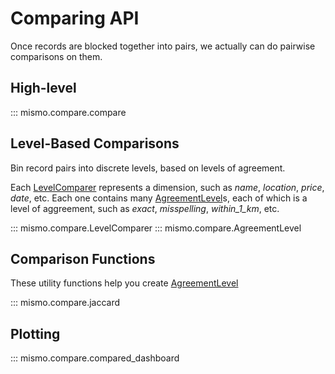 # Comparing API

Once records are blocked together into pairs, we actually can do pairwise
comparisons on them.

## High-level

::: mismo.compare.compare

## Level-Based Comparisons

Bin record pairs into discrete levels, based on levels of agreement.

Each [LevelComparer](#mismo.compare.LevelComparer) represents a dimension,
such as *name*, *location*, *price*, *date*, etc.
Each one contains many [AgreementLevel](#mismo.compare.AgreementLevel)s,
each of which is a level of aggreement,
such as *exact*, *misspelling*, *within_1_km*, etc.

::: mismo.compare.LevelComparer
::: mismo.compare.AgreementLevel

## Comparison Functions

These utility functions help you create [AgreementLevel](#mismo.compare.AgreementLevel)

::: mismo.compare.jaccard

## Plotting

::: mismo.compare.compared_dashboard

